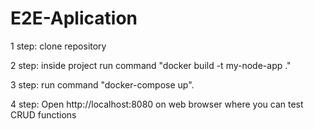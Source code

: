 # E2E-Aplication

1 step: clone repository  

2 step: inside project run command "docker build -t my-node-app ."  

3 step: run command "docker-compose up". 

4 step: Open http://localhost:8080 on web browser where you can test CRUD functions
